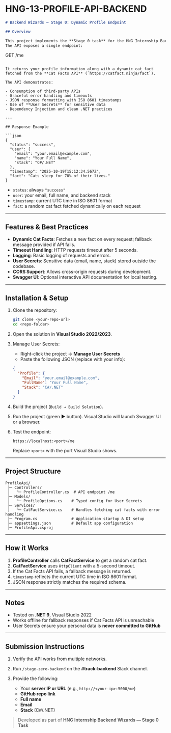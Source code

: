 # HNG-13-PROFILE-API-BACKEND

```markdown
# Backend Wizards — Stage 0: Dynamic Profile Endpoint

## Overview

This project implements the **Stage 0 task** for the HNG Internship Backend Wizards program.  
The API exposes a single endpoint:

```

GET /me

````

It returns your profile information along with a dynamic cat fact fetched from the **Cat Facts API** (`https://catfact.ninja/fact`).  

The API demonstrates:

- Consumption of third-party APIs  
- Graceful error handling and timeouts  
- JSON response formatting with ISO 8601 timestamps  
- Use of **User Secrets** for sensitive data  
- Dependency Injection and clean .NET practices  

---

## Response Example

```json
{
  "status": "success",
  "user": {
    "email": "your.email@example.com",
    "name": "Your Full Name",
    "stack": "C#/.NET"
  },
  "timestamp": "2025-10-19T15:12:34.567Z",
  "fact": "Cats sleep for 70% of their lives."
}
````

* `status`: always `"success"`
* `user`: your email, full name, and backend stack
* `timestamp`: current UTC time in ISO 8601 format
* `fact`: a random cat fact fetched dynamically on each request

---

## Features & Best Practices

* **Dynamic Cat Facts**: Fetches a new fact on every request; fallback message provided if API fails.
* **Timeout Handling**: HTTP requests timeout after 5 seconds.
* **Logging**: Basic logging of requests and errors.
* **User Secrets**: Sensitive data (email, name, stack) stored outside the codebase.
* **CORS Support**: Allows cross-origin requests during development.
* **Swagger UI**: Optional interactive API documentation for local testing.

---

## Installation & Setup

1. Clone the repository:

   ```bash
   git clone <your-repo-url>
   cd <repo-folder>
   ```

2. Open the solution in **Visual Studio 2022/2023**.

3. Manage User Secrets:

   * Right-click the project → **Manage User Secrets**
   * Paste the following JSON (replace with your info):

   ```json
   {
     "Profile": {
       "Email": "your.email@example.com",
       "FullName": "Your Full Name",
       "Stack": "C#/.NET"
     }
   }
   ```

4. Build the project (`Build → Build Solution`).

5. Run the project (green ▶ button). Visual Studio will launch Swagger UI or a browser.

6. Test the endpoint:

   ```
   https://localhost:<port>/me
   ```

   Replace `<port>` with the port Visual Studio shows.

---

## Project Structure

```
ProfileApi/
 ├─ Controllers/
 │   └─ ProfileController.cs  # API endpoint /me
 ├─ Models/
 │   └─ ProfileOptions.cs    # Typed config for User Secrets
 ├─ Services/
 │   └─ CatFactService.cs    # Handles fetching cat facts with error handling
 ├─ Program.cs               # Application startup & DI setup
 ├─ appsettings.json         # Default app configuration
 ├─ ProfileApi.csproj
```

---

## How it Works

1. **ProfileController** calls **CatFactService** to get a random cat fact.
2. **CatFactService** uses `HttpClient` with a 5-second timeout.
3. If the Cat Facts API fails, a fallback message is returned.
4. `timestamp` reflects the current UTC time in ISO 8601 format.
5. JSON response strictly matches the required schema.

---

## Notes

* Tested on **.NET 9**, Visual Studio 2022
* Works offline for fallback responses if Cat Facts API is unreachable
* User Secrets ensure your personal data is **never committed to GitHub**

---

## Submission Instructions

1. Verify the API works from multiple networks.

2. Run `/stage-zero-backend` on the **#track-backend** Slack channel.

3. Provide the following:

   * Your **server IP or URL** (e.g., `http://<your-ip>:5000/me`)
   * **GitHub repo link**
   * **Full name**
   * **Email**
   * **Stack** (C#/.NET)


> Developed as part of **HNG Internship Backend Wizards — Stage 0 Task**
